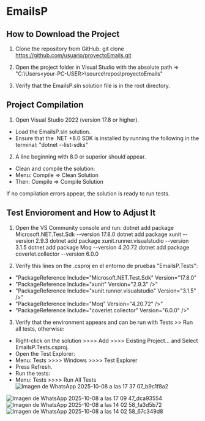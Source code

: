 # EmailsP


## How to Download the Project

1. Clone the repository from GitHub:
git clone https://github.com/usuario/proyectoEmails.git

2. Open the project folder in Visual Studio with the absolute path 
=> "C:\Users\<your-PC-USER>\source\repos\proyectoEmails"

3. Verify that the EmailsP.sln solution file is in the root directory.


## Project Compilation

1. Open Visual Studio 2022 (version 17.8 or higher).
- Load the EmailsP.sln solution.
- Ensure that the .NET +8.0 SDK is installed by running the following in the terminal: "dotnet --list-sdks"

2. A line beginning with 8.0 or superior should appear.
- Clean and compile the solution:
- Menu: Compile => Clean Solution
- Then: Compile => Compile Solution

If no compilation errors appear, the solution is ready to run tests.


## Test Envioroment and How to Adjust It

1. Open the VS Community console and run:
dotnet add package Microsoft.NET.Test.Sdk --version 17.8.0
dotnet add package xunit --version 2.9.3
dotnet add package xunit.runner.visualstudio --version 3.1.5
dotnet add package Moq --version 4.20.72
dotnet add package coverlet.collector --version 6.0.0

2. Verify this lines on the .csproj en el entorno de pruebas "EmailsP.Tests":
- "PackageReference Include="Microsoft.NET.Test.Sdk" Version="17.8.0"
- "PackageReference Include="xunit" Version="2.9.3" />"
- "PackageReference Include="xunit.runner.visualstudio" Version="3.1.5" />"
- "PackageReference Include="Moq" Version="4.20.72" />"
- "PackageReference Include="coverlet.collector" Version="6.0.0" />"

3. Verify that the environment appears and can be run with Tests >> Run all tests, otherwise:
- Right-click on the solution >>>> Add >>>> Existing Project... and Select EmailsP.Tests.csproj.
- Open the Test Explorer:
- Menu: Tests >>>> Windows >>>> Test Explorer
- Press Refresh.
- Run the tests:
- Menu: Tests >>>> Run All Tests
![Imagen de WhatsApp 2025-10-08 a las 17 37 07_b9c1f8a2](https://github.com/user-attachments/assets/09c7c1fa-f271-444f-bca9-ae97262b6d32)

![Imagen de WhatsApp 2025-10-08 a las 17 09 47_dca93554](https://github.com/user-attachments/assets/4c52fc17-fee4-4953-845d-2c8414bc3859)
![Imagen de WhatsApp 2025-10-08 a las 14 02 58_fa3d5b72](https://github.com/user-attachments/assets/3cbad051-cf5c-44ac-ae6e-94957ef1557d)
![Imagen de WhatsApp 2025-10-08 a las 14 02 58_67c349d8](https://github.com/user-attachments/assets/0083f8f3-bac9-4efd-a287-5a85b0ddc82d)


